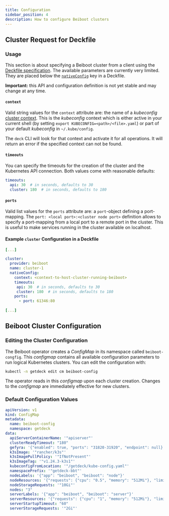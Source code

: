```yaml
---
title: Configuration
sidebar_position: 4
description: How to configure Beiboot clusters
---
```

## Cluster Request for Deckfile

### Usage
This section is about specifying a Beiboot cluster from a client using the [Deckfile specification](/docs/deckfile-specs/).
The available parameters are currently very limited. They are placed below the [`nativeConfig`](/docs/deckfile-specs/#nativeconfig)
key in a Deckfile.

**Important:** this API and configuration definition is not yet stable and may change at any time.

#### `context`
Valid string values for the `context` attribute are: the name of a 
_kubeconfig_ [cluster context](https://kubernetes.io/docs/tasks/access-application-cluster/configure-access-multiple-clusters/#define-clusters-users-and-contexts).
This is the _kubeconfig_ context which is either active in your current shell (by setting `export KUBECONFIG=<path>/<file>.yaml`)
or part of your default _kubeconfig_ in `~/.kube/config`.

The `deck` CLI will look for that context and activate it for all operations. It will return an error if the specified 
context can not be found.

#### `timeouts`
You can specify the timeouts for the creation of the cluster and the Kubernetes API connection.
Both values come with reasonable defaults:
```yaml
timeouts:
  api: 30  # in seconds, defaults to 30
  cluster: 180  # in seconds, defaults to 180
```

#### `ports`
Valid list values for the `ports` attribute are: a `port`-object defining a port-mapping.
The `port: <local port>:<cluster node port>` definition allows to specify a port-mapping from a local port to a
remote port in the cluster. This is useful to make services running in the cluster available on localhost.

#### Example `cluster` Configuration in a Deckfile

```yaml
[...]

cluster:
  provider: beiboot
  name: cluster-1
  nativeConfig:
    context: <context-to-host-cluster-running-beiboot>
    timeouts:
     api: 30  # in seconds, defaults to 30
     cluster: 180  # in seconds, defaults to 180
    ports:
      - port: 61346:80
  
[...]
```

## Beiboot Cluster Configuration
### Editing the Cluster Configuration
The Beiboot operator creates a _ConfigMap_ in its namespace called `beiboot-congfig`. This _configmap_ contains
all available configuration parameters to run logical Kubernetes clusters. You can edit the configuration with:

```bash
kubectl -n getdeck edit cm beiboot-config
```

The operator reads in this _configmap_ upon each cluster creation. Changes to the _configmap_ are immediately 
effective for new clusters.

### Default Configuration Values

```yaml
apiVersion: v1
kind: ConfigMap
metadata:
  name: beiboot-config
  namespace: getdeck
data:
  apiServerContainerName: '"apiserver"'
  clusterReadyTimeout: "180"
  gefyra: '{"enabled": true, "ports": "31820-31920", "endpoint": null}'
  k3sImage: '"rancher/k3s"'
  k3sImagePullPolicy: '"IfNotPresent"'
  k3sImageTag: '"v1.24.3-k3s1"'
  kubeconfigFromLocation: '"/getdeck/kube-config.yaml"'
  namespacePrefix: '"getdeck-bbt"'
  nodeLabels: '{"app": "beiboot", "beiboot": "node"}'
  nodeResources: '{"requests": {"cpu": "0.5", "memory": "512Mi"}, "limits": {}}'
  nodeStorageRequests: '"10Gi"'
  nodes: "3"
  serverLabels: '{"app": "beiboot", "beiboot": "server"}'
  serverResources: '{"requests": {"cpu": "1", "memory": "512Mi"}, "limits": {}}'
  serverStartupTimeout: "60"
  serverStorageRequests: '"2Gi"'
```